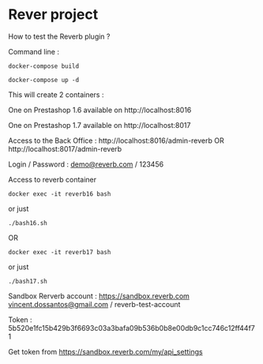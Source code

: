 # Rever project

How to test the Reverb plugin ?

Command line :

<code>docker-compose build</code>

<code>docker-compose up -d</code>

This will create 2 containers :

One on Prestashop 1.6 available on http://localhost:8016

One on Prestashop 1.7 available on http://localhost:8017

Access to the Back Office :
http://localhost:8016/admin-reverb
OR
http://localhost:8017/admin-reverb

Login / Password : demo@reverb.com / 123456

Access to reverb container

<code>docker exec -it reverb16 bash</code>

or just 

<code>./bash16.sh</code>


OR

<code>docker exec -it reverb17 bash</code>


or just 

<code>./bash17.sh</code>

Sandbox Rerverb account :
https://sandbox.reverb.com
vincent.dossantos@gmail.com / reverb-test-account

Token : 5b520e1fc15b429b3f6693c03a3bafa09b536b0b8e00db9c1cc746c12ff44f71

Get token from https://sandbox.reverb.com/my/api_settings
